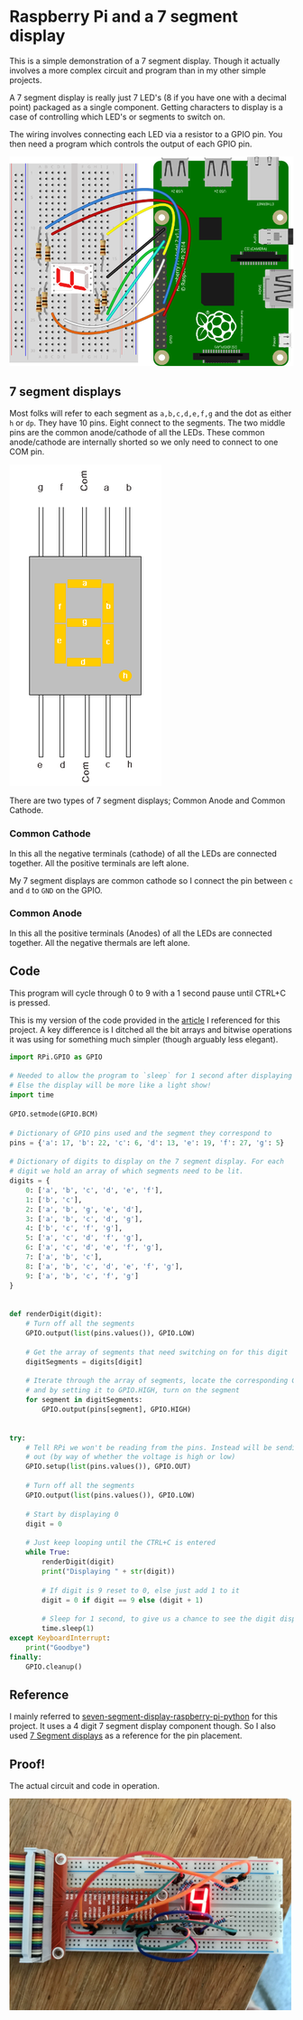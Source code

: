 # Raspberry Pi and a 7 segment display

This is a simple demonstration of a 7 segment display. Though it actually involves a more complex circuit and program than in my other simple projects.

A 7 segment display is really just 7 LED's (8 if you have one with a decimal point) packaged as a single component. Getting characters to display is a case of controlling which LED's or segments to switch on.

The wiring involves connecting each LED via a resistor to a GPIO pin. You then need a program which controls the output of each GPIO pin.

<img src="rpi_seven_segment.svg" alt="Graphic of the circuit" style="width: 600px"/>

## 7 segment displays

Most folks will refer to each segment as `a,b,c,d,e,f,g` and the dot as either `h` or `dp`. They have 10 pins. Eight connect to the segments. The two middle pins are the common anode/cathode of all the LEDs. These common anode/cathode are internally shorted so we only need to connect to one COM pin.

<img src="seven_segment_display.gif" alt="Seven segment display schematic" style="width: 270px"/>

There are two types of 7 segment displays; Common Anode and Common Cathode.

### Common Cathode

In this all the negative terminals (cathode) of all the LEDs are connected together. All the positive terminals are left alone.

My 7 segment displays are common cathode so I connect the pin between `c` and `d` to `GND` on the GPIO.

### Common Anode

In this all the positive terminals (Anodes) of all the LEDs are connected together. All the negative thermals are left alone.

## Code

This program will cycle through 0 to 9 with a 1 second pause until CTRL+C is pressed.

This is my version of the code provided in the [article](https://www.noumansaleem.com/avr/2018/08/11/seven-segment-display-raspberry-pi-python.html) I referenced for this project. A key difference is I ditched all the bit arrays and bitwise operations it was using for something much simpler (though arguably less elegant).

```python
import RPi.GPIO as GPIO

# Needed to allow the program to `sleep` for 1 second after displaying a digit.
# Else the display will be more like a light show!
import time

GPIO.setmode(GPIO.BCM)

# Dictionary of GPIO pins used and the segment they correspond to
pins = {'a': 17, 'b': 22, 'c': 6, 'd': 13, 'e': 19, 'f': 27, 'g': 5}

# Dictionary of digits to display on the 7 segment display. For each
# digit we hold an array of which segments need to be lit.
digits = {
    0: ['a', 'b', 'c', 'd', 'e', 'f'],
    1: ['b', 'c'],
    2: ['a', 'b', 'g', 'e', 'd'],
    3: ['a', 'b', 'c', 'd', 'g'],
    4: ['b', 'c', 'f', 'g'],
    5: ['a', 'c', 'd', 'f', 'g'],
    6: ['a', 'c', 'd', 'e', 'f', 'g'],
    7: ['a', 'b', 'c'],
    8: ['a', 'b', 'c', 'd', 'e', 'f', 'g'],
    9: ['a', 'b', 'c', 'f', 'g']
}


def renderDigit(digit):
    # Turn off all the segments
    GPIO.output(list(pins.values()), GPIO.LOW)

    # Get the array of segments that need switching on for this digit
    digitSegments = digits[digit]

    # Iterate through the array of segments, locate the corresponding GPIO pin
    # and by setting it to GPIO.HIGH, turn on the segment
    for segment in digitSegments:
        GPIO.output(pins[segment], GPIO.HIGH)


try:
    # Tell RPi we won't be reading from the pins. Instead will be sending data
    # out (by way of whether the voltage is high or low)
    GPIO.setup(list(pins.values()), GPIO.OUT)

    # Turn off all the segments
    GPIO.output(list(pins.values()), GPIO.LOW)

    # Start by displaying 0
    digit = 0

    # Just keep looping until the CTRL+C is entered
    while True:
        renderDigit(digit)
        print("Displaying " + str(digit))

        # If digit is 9 reset to 0, else just add 1 to it
        digit = 0 if digit == 9 else (digit + 1)

        # Sleep for 1 second, to give us a chance to see the digit displayed
        time.sleep(1)
except KeyboardInterrupt:
    print("Goodbye")
finally:
    GPIO.cleanup()

```

## Reference

I mainly referred to [seven-segment-display-raspberry-pi-python](https://www.noumansaleem.com/avr/2018/08/11/seven-segment-display-raspberry-pi-python.html) for this project. It uses a 4 digit 7 segment display component though. So I also used [7 Segment displays](https://circuitdigest.com/article/7-segment-display) as a reference for the pin placement.

## Proof!

The actual circuit and code in operation.

<img src="rpi_seven_segment.jpeg" alt="The actual display showing the number 4" style="width: 500px"/>
